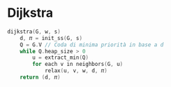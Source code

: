 # Dijkstra

<!-- TODO:
- Menziona che è molto simile all'algoritmo di prim, che usa coda di minima priorità su d[u]
- Menziona che serve per cammini minimi a singola sorgente/multiple destinazioni
- Menziona che invertendo gli archi e usando la destinazione come sorgente si può usare per sorgente multipla e destinazione singola
- Menziona che funziona solo con pesi positivi -->

```c
dijkstra(G, w, s)
	d, 𝜋 = init_ss(G, s)
	Q = G.V	// Coda di minima priorità in base a d
	while Q.heap_size > 0
		u = extract_min(Q)
		for each v in neighbors(G, u)
			relax(u, v, w, d, 𝜋)
	return (d, 𝜋)
```
